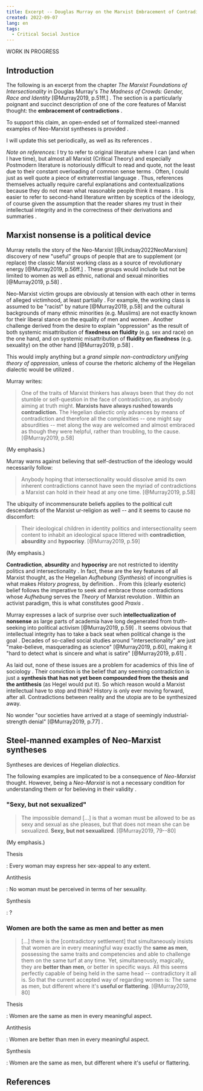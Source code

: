 ```yaml
---
title: Excerpt -- Douglas Murray on the Marxist Embracement of Contradictions
created: 2022-09-07
lang: en
tags:
  - Critical Social Justice
---
```


WORK IN PROGRESS

## Introduction

The following is an excerpt from 
    the chapter *The Marxist Foundations of Intersectionality* 
    in Douglas Murray's *The Madness of Crowds: Gender, Race and Identity* 
    [@Murray2019, p.51ff.]
.
The section is a particularly poignant and succinct description of one of the core features
    of Marxist thought:
        the **embracement of contradictions**
.

To support this claim,
    an open-ended set 
        of 
            formalized steel-manned examples of Neo-Marxist syntheses 
    is provided
.

I will update this set periodically, 
    as well as its references
.

*Note on references*: I try to refer to original literature where I can (and when I have time), 
but almost all Marxist (Critical Theory) and especially Postmodern literature is notoriously difficult to read and quote,
not the least due to their constant overloading of common sense terms
.
Often, I could just as well quote a piece of extraterrestial language
.
Thus, references themselves actually require careful explanations and contextualizations
because they do not mean what reasonable people think it means
.
It is easier to refer to second-hand literature written by sceptics of the ideology,
    of course given the assumption that the reader shares my trust in their intellectual integrity and in the correctness of their derivations and summaries
.

## Marxist nonsense is a political device

Murray retells the story of the Neo-Marxist [@Lindsay2022NeoMarxism] discovery 
    of 
        new "useful" groups of people that
            are to supplement (or replace) the classic Marxist working class
                as a source of revolutionary energy 
[@Murray2019, p.56ff.]
.
These groups would include but not be limited to 
    women as well as ethnic, national and sexual minorities
[@Murray2019, p.58]
.

Neo-Marxist victim groups are obviously at tension with each other in terms of alleged victimhood,
    at least partially
.
For example,
    the working class is assumed to be "racist" by nature
        [@Murray2019, p.58]
    and the cultural backgrounds 
        of 
            many ethnic minorities (e.g. Muslims) 
        are not exactly known for their liberal stance on the equality of men and women
.
Another challenge derived from the desire to explain "oppression" as the result 
    of both
        systemic misattribution of **fixedness on fluidity** (e.g. sex and race)
    on the one hand, 
    and on
        systemic misattribution of **fluidity on fixedness** (e.g. sexuality)
    on the other hand
[@Murray2019, p.58]
.

This would imply anything but a *grand simple non-contradictory unifying theory of oppression*,
    unless of course the rhetoric alchemy of the Hegelian dialectic would be utilized
.

Murray writes:

> One of the traits of Marxist thinkers has always been that
>   they do not stumble or self-question in the face of contradiction,
>   as anybody aiming at truth might.
> **Marxists have always rushed towards contradiction.**
> The Hegelian dialectic only advances by means of contradiction and therefore all the complexities 
>   -- one might say absurdities --
> met along the way are welcomed and almost embraced as though they were helpful,
>   rather than troubling,
> to the cause.
> [@Murray2019, p.58]

(My emphasis.)

Murray warns against believing that self-destruction of the ideology would necessarily follow:

> Anybody hoping that intersectionality would dissolve amid its own inherent contradictions
> cannot have seen the myriad of contradictions
> a Marxist can hold in their head at any one time.
> [@Murray2019, p.58]

The ubiquity of incommensurate beliefs applies to the political cult descendants of the Marxist ur-religion as well
-- and it seems to cause no discomfort:

> Their ideological children in identity politics and intersectionality seem content to inhabit an ideological space
> littered with **contradiction**, **absurdity** and **hypocrisy**.
> [@Murray2019, p.59]

(My emphasis.)

**Contradiction**, **absurdity** and **hypocrisy** 
    are not restricted 
        to 
            identity politics and intersectionality
.
In fact,
    these are the key features of all Marxist thought,
    as the Hegelian *Aufhebung* (*Synthesis*) of incongruities
        is what makes *History* *progress*,
            by definition.
.
From this (clearly esoteric) belief follows the imperative 
    to 
        seek and embrace those contradictions 
            whose *Aufhebung* serves the *Theory* of Marxist revolution
.
Within an activist paradigm, 
    this is what constitutes good *Praxis*
.

Murray expresses a lack of surprise over such **intellectualization of nonsense**
    as large parts of academia have long degenerated 
        from 
            truth-seeking 
        into 
            political activism
[@Murray2019, p.59]
.
It seems obvious that intellectual integrity has to take a back seat when political change is the goal
.
Decades of so-called social studies around "intersectionality" are just "make-believe, masquerading as science"
[@Murray2019, p.60],
making it "hard to detect what is sincere and what is satire"
[@Murray2019, p.61]
.

As laid out, none of these issues are a problem for academics of this line of sociology
.
Their conviction is the belief that any seeming contradiction is just a 
**synthesis that has not yet been compounded from the thesis and the antithesis**
(as Hegel would put it).
So which reason would a Marxist intellectual have to stop and think?
History is only ever moving forward, after all.
Contradictions between reality and the utopia are to be synthesized away.

No wonder "our societies have arrived at a stage of seemingly industrial-strength denial"
[@Murray2019, p.77]
.

## Steel-manned examples of Neo-Marxist syntheses

Syntheses are devices of Hegelian *dialectics*.

The following examples are implicated to be a consequence of *Neo-Marxist* thought.
However, being a *Neo-Marxist* is not a necessary condition 
    for
        understanding them 
    or for 
        believing in their validity
.

### "Sexy, but not sexualized"

> The impossible demand [...] is that a woman must be allowed to be as sexy and sexual as she pleases,
> but that does not mean she can be sexualized.
> **Sexy, but not sexualized**.
> [@Murray2019, 79--80]

(My emphasis.)

Thesis

:   Every woman may express her sex-appeal to any extent.

Antithesis

:   No woman must be perceived in terms of her sexuality.

Synthesis

:   ?


### Women are both the same as men and better as men

> [...] there is the [contradictory settlement] that simultaneously insists that 
> women are in every meaningful way exactly the **same as men**,
> possessing the same traits and competencies and able to challenge them on the same turf at any time.
> Yet, simultaneously, magically, they are **better than men**, or better in specific ways.
> All this seems perfectly capable of being held in the same head -- contradictory it all is.
> So that the current accepted way of regarding women is: 
> The same as men, but different where it's **useful or flattering**.
> [@Murray2019, 80]

Thesis

:   Women are the same as men in every meaningful aspect.

Antithesis

:   Women are better than men in every meaningful aspect.

Synthesis

:   Women are the same as men, but different where it's useful or flattering.


## References